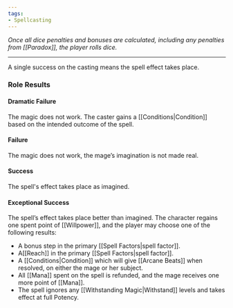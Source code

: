 ```yaml
---
tags:
- Spellcasting
---
```


_Once all dice penalties and bonuses are calculated, including any penalties from [[Paradox]], the player rolls dice._

---

A single success on the casting means the spell effect takes place.

### Role Results

#### Dramatic Failure

The magic does not work. The caster gains a [[Conditions|Condition]] based on the intended outcome of the spell.

#### Failure

The magic does not work, the mage’s imagination is not made real.

#### Success

The spell's effect takes place as imagined.

#### Exceptional Success

The spell’s effect takes place better than imagined. The character regains one spent point of [[Willpower]], and the player may choose one of the following results:
- A bonus step in the primary [[Spell Factors|spell factor]].
- A[[Reach]] in the primary [[Spell Factors|spell factor]].
- A [[Conditions|Condition]] which will give [[Arcane Beats]] when resolved, on either the mage or her subject.
- All [[Mana]] spent on the spell is refunded, and the mage receives one more point of [[Mana]].
- The spell ignores any [[Withstanding Magic|Withstand]] levels and takes effect at full Potency.